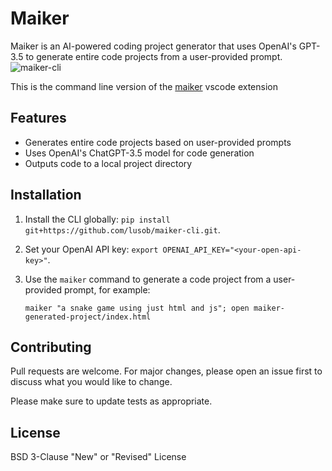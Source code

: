 # Maiker

Maiker is an AI-powered coding project generator that uses OpenAI's GPT-3.5 to generate entire code projects from a user-provided prompt. 
![maiker-cli](https://user-images.githubusercontent.com/480507/236608705-0d22225b-64da-4ff3-957f-aee91901e9f6.jpeg)

This is the command line version of the [maiker](https://github.com/lusob/maiker/) vscode extension

## Features

- Generates entire code projects based on user-provided prompts
- Uses OpenAI's ChatGPT-3.5 model for code generation
- Outputs code to a local project directory

## Installation

1. Install the CLI globally: `pip install git+https://github.com/lusob/maiker-cli.git`.
2. Set your OpenAI API key: `export OPENAI_API_KEY="<your-open-api-key>"`.
3. Use the `maiker` command to generate a code project from a user-provided prompt, for example:
    
    ```
    maiker "a snake game using just html and js"; open maiker-generated-project/index.html
    ```
## Contributing

Pull requests are welcome. For major changes, please open an issue first to discuss what you would like to change.

Please make sure to update tests as appropriate.

## License

BSD 3-Clause "New" or "Revised" License

